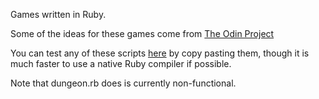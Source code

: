 Games written in Ruby.

Some of the ideas for these games come from [The Odin Project](http://www.theodinproject.com/)

You can test any of these scripts [here](https://repl.it/languages/ruby) by copy pasting them, though it is much faster to use a native Ruby compiler if possible.

Note that dungeon.rb does is currently non-functional.
